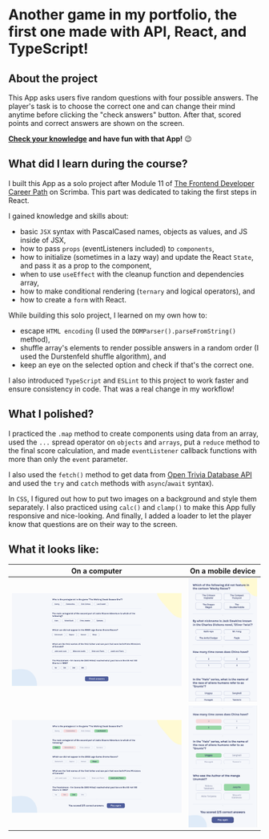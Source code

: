 # Another game in my portfolio, the first one made with API, React, and TypeScript!

## About the project

This App asks users five random questions with four possible answers. The player's task is to choose the correct one and can change their mind anytime before clicking the "check answers" button. After that, scored points and correct answers are shown on the screen.

**[Check your knowledge](#) and have fun with that App!** 😉

## What did I learn during the course?

I built this App as a solo project after Module 11 of [The Frontend Developer Career Path](https://scrimba.com/learn/frontend) on Scrimba. This part was dedicated to taking the first steps in React.

I gained knowledge and skills about:
- basic `JSX` syntax with PascalCased names, objects as values, and JS inside of JSX,
- how to pass `props` (eventListeners included) to `components`, 
- how to initialize (sometimes in a lazy way) and update the React `State`, and pass it as a prop to the component,
- when to use `useEffect` with the cleanup function and dependencies array,
- how to make conditional rendering (`ternary` and logical operators), and
- how to create a `form` with React.

While building this solo project, I learned on my own how to:
- escape `HTML encoding` (I used the `DOMParser().parseFromString()` method),
- shuffle array's elements to render possible answers in a random order (I used the Durstenfeld shuffle algorithm), and
- keep an eye on the selected option and check if that's the correct one.

I also introduced `TypeScript` and `ESLint` to this project to work faster and ensure consistency in code. That was a real change in my workflow!

## What I polished?

I practiced the `.map` method to create components using data from an array, used the `...` spread operator on `objects` and `arrays`, put a `reduce` method to the final score calculation, and made `eventListener` callback functions with more than only the `event` parameter.

I also used the `fetch()` method to get data from [Open Trivia Database API](https://opentdb.com/api_config.php) and used the `try` and `catch` methods with `async`/`await` syntax).

In `CSS`, I figured out how to put two images on a background and style them separately. I also practiced using `calc()` and `clamp()` to make this App fully responsive and nice-looking. And finally, I added a loader to let the player know that questions are on their way to the screen.

## What it looks like:

| On a computer | On a mobile device |
| --- | ---|
| <img max-width="350px" alt="Game on a computer" src="../public/computer_start.png">| <img max-width="350px" alt="Game on a mobile device" src="../public/mobile_start.png"> |
| <img max-width="350px" alt="Game summary on a computer" src="../public/computer_results.png">| <img max-width="350px" alt="Game summary on a mobile device" src="../public/mobile_results.png"> |

<style>
table th:first-of-type {
    width: 70%;
}
table th:nth-of-type(2) {
    width: 30%;
}
</style>